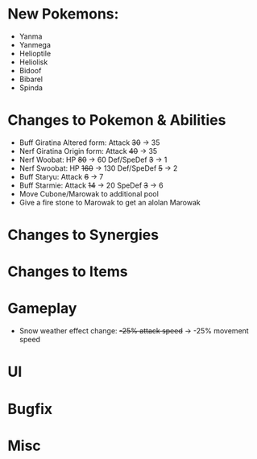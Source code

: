 # New Pokemons:

- Yanma
- Yanmega
- Helioptile
- Heliolisk
- Bidoof
- Bibarel
- Spinda

# Changes to Pokemon & Abilities

- Buff Giratina Altered form: Attack ~~30~~ → 35
- Nerf Giratina Origin form: Attack ~~40~~ → 35
- Nerf Woobat: HP ~~80~~ → 60 Def/SpeDef ~~3~~ → 1
- Nerf Swoobat: HP ~~160~~ → 130 Def/SpeDef ~~5~~ → 2
- Buff Staryu: Attack ~~6~~ → 7
- Buff Starmie: Attack ~~14~~ → 20 SpeDef ~~3~~ → 6
- Move Cubone/Marowak to additional pool
- Give a fire stone to Marowak to get an alolan Marowak

# Changes to Synergies

# Changes to Items

# Gameplay

- Snow weather effect change: ~~-25% attack speed~~ → -25% movement speed

# UI

# Bugfix

# Misc
